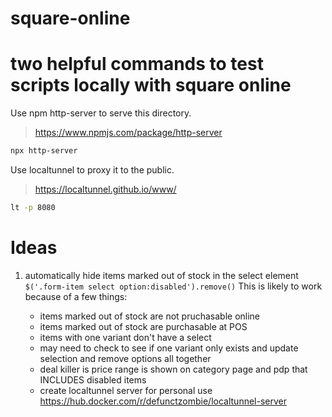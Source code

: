 # square-online


# two helpful commands to test scripts locally with square online
Use npm http-server to serve this directory.
> https://www.npmjs.com/package/http-server

```sh
npx http-server
```

Use localtunnel to proxy it to the public.
> https://localtunnel.github.io/www/

```sh
lt -p 8080
```

# Ideas

1. automatically hide items marked out of stock in the select element `$('.form-item select option:disabled').remove()`
This is likely to work because of a few things:
	- items marked out of stock are not pruchasable online
	- items marked out of stock are purchasable at POS
	- items with one variant don't have a select
	- may need to check to see if one variant only exists and update selection and remove options all together
	- deal killer is price range is shown on category page and pdp that INCLUDES disabled items
	- create localtunnel server for personal use https://hub.docker.com/r/defunctzombie/localtunnel-server

	<script type="text/javascript" src="https://cdn.jsdelivr.net/gh/wagnerpaul/square-online@v1.5.0/VolumeCalc.js"></script>